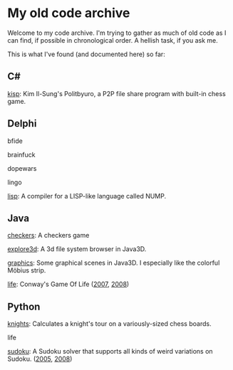 # My old code archive

Welcome to my code archive. I'm trying to gather as much 
of old code as I can find, if possible in chronological 
order. A hellish task, if you ask me.

This is what I've found (and documented here) so far:

## C# ##

[kisp][ck]: Kim Il-Sung's Politbyuro, a P2P file share program with built-in chess game.

## Delphi ##

bfide

brainfuck

dopewars

lingo

[lisp][dl]: A compiler for a LISP-like language called NUMP.

## Java ##

[checkers][jc]: A checkers game

[explore3d][je]: A 3d file system browser in Java3D. 

[graphics][jg]: Some graphical scenes in Java3D. I especially like the colorful Möbius strip.

[life][jl]: Conway's Game Of Life ([2007][jl2007], [2008][jl2008])

## Python ##

[knights][pk]: Calculates a knight's tour on a variously-sized chess boards.

life

[sudoku][ps]: A Sudoku solver that supports all kinds of weird variations on Sudoku.
([2005][ps2005], [2008][ps2008])

[ck]: https://github.com/JoostMolenaar/code/tree/master/csharp/kisp

[dl]: https://github.com/JoostMolenaar/code/tree/master/delphi/lisp

[jc]: https://github.com/JoostMolenaar/code/tree/master/java/checkers
[je]: https://github.com/JoostMolenaar/code/tree/master/java/explore3d
[jg]: https://github.com/JoostMolenaar/code/tree/master/java/graphics

[jl]: https://github.com/JoostMolenaar/code/tree/master/python/life
[jl2007]: https://github.com/JoostMolenaar/code/tree/f6141aff/python/life
[jl2008]: https://github.com/JoostMolenaar/code/tree/1aefe018/python/life

[pk]: https://github.com/JoostMolenaar/code/tree/master/python/knights

[ps]: https://github.com/JoostMolenaar/code/tree/master/python/sudoku
[ps2005]: https://github.com/JoostMolenaar/code/tree/b83af382/python/sudoku
[ps2008]: https://github.com/JoostMolenaar/code/tree/9b65ec82/python/sudoku

